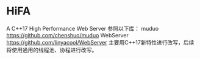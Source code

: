 # HiFA
A C++17 High Performance Web Server
参照以下库：
muduo https://github.com/chenshuo/muduo
WebServer https://github.com/linyacool/WebServer
主要用C++17新特性进行改写，后续将使用通用的线程池、协程进行改写。
